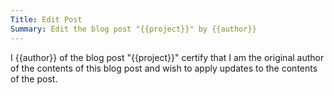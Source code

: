 ```yaml
---
Title: Edit Post
Summary: Edit the blog post "{{project}}" by {{author}}
---
```


I {{author}} of the blog post "{{project}}" certify that I am the original author of the contents of this blog post and wish to apply updates to the contents of the post.